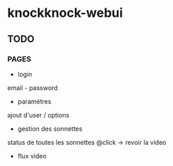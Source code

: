 # knockknock-webui

## TODO
### PAGES

- login

email - password

- paramétres

ajout d'user / options

- gestion des sonnettes

status de toutes les sonnettes @click -> revoir la video

- flux video
